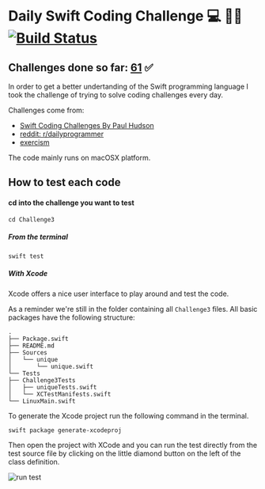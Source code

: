 # Daily Swift Coding Challenge  💻 💪🏽 [![Build Status](https://travis-ci.com/cham-s/Daily-Swift-Coding-Challenge.svg?branch=master)](https://travis-ci.com/cham-s/Daily-Swift-Coding-Challenge) 

## Challenges done so far: [61](https://github.com/cham-s/Daily-Swift-Coding-Challenge/tree/master/challenges) ✅

In order to get a better undertanding of the Swift programming language I took
the challenge of trying to solve coding challenges every day.

Challenges come from:

* [Swift Coding Challenges By Paul Hudson](https://www.hackingwithswift.com)
* [reddit: r/dailyprogrammer](https://www.reddit.com/r/dailyprogrammer/)
* [exercism](https://exercism.io)

The code mainly runs on macOSX platform.


## How to test each code

#### cd into the challenge you want to test

``` cd Challenge3 ```

##### From the terminal

``` swift test ```

##### With Xcode
Xcode offers a nice user interface to play around and test the code.

As a reminder we're still in the folder containing all ```Challenge3``` files.
All basic packages have the following structure:

``` shell
.
├── Package.swift
├── README.md
├── Sources
│   └── unique
│       └── unique.swift
└── Tests
├── Challenge3Tests
│   ├── uniqueTests.swift
│   └── XCTestManifests.swift
└── LinuxMain.swift
```
To generate the Xcode project run the following command in the terminal.

```shell
swift package generate-xcodeproj
```

Then open the project with XCode and you can run the test directly from the test source file
by clicking on the little diamond button on the left of the class definition.

![run test](https://i.imgur.com/XHaazAG.png)
